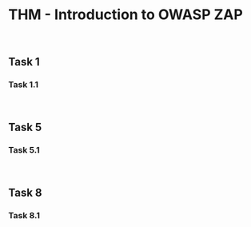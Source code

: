 # THM - Introduction to OWASP ZAP

<br>

## Task 1

### Task 1.1

> 

<br>

## Task 5

### Task 5.1

> 

<br>

## Task 8

### Task 8.1

> 

<br>

